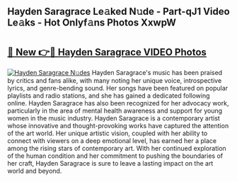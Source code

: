 ## Hayden Saragrace Le𝚊ked N𝚞de - Part-qJ1 Video Le𝚊ks - Hot Onlyf𝚊ns Photos XxwpW

# <h2><a href="http://ac51785.deff.icu/?id=Hayden+Saragrace">🔗 New 👉🔴 Hayden Saragrace VIDEO Photos</a></h2>

[![Hayden Saragrace N𝚞des](https://i.imgur.com/rIISA9y.gif)](http://ac51785.deff.icu/?id=Hayden+Saragrace)
Hayden Saragrace's music has been praised by critics and fans alike, with many noting her unique voice, introspective lyrics, and genre-bending sound. Her songs have been featured on popular playlists and radio stations, and she has gained a dedicated following online. Hayden Saragrace has also been recognized for her advocacy work, particularly in the area of mental health awareness and support for young women in the music industry. Hayden Saragrace is a contemporary artist whose innovative and thought-provoking works have captured the attention of the art world. Her unique artistic vision, coupled with her ability to connect with viewers on a deep emotional level, has earned her a place among the rising stars of contemporary art. With her continued exploration of the human condition and her commitment to pushing the boundaries of her craft, Hayden Saragrace is sure to leave a lasting impact on the art world and beyond.
